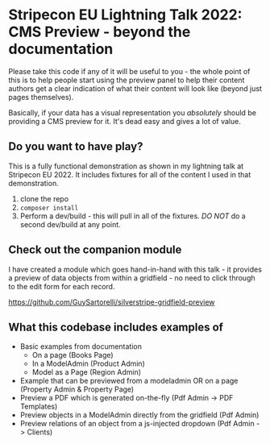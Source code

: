 # Stripecon EU Lightning Talk 2022: CMS Preview - beyond the documentation

Please take this code if any of it will be useful to you - the whole point of this is to help people start using the preview panel to help their content authors get a clear indication of what their content will look like (beyond just pages themselves).

Basically, if your data has a visual representation you _absolutely_ should be providing a CMS preview for it. It's dead easy and gives a lot of value.

## Do you want to have play?

This is a fully functional demonstration as shown in my lightning talk at Stripecon EU 2022.
It includes fixtures for all of the content I used in that demonstration.

1. clone the repo
1. `composer install`
1. Perform a dev/build - this will pull in all of the fixtures. _DO NOT_ do a second dev/build at any point.

## Check out the companion module
I have created a module which goes hand-in-hand with this talk - it provides a preview of data objects from within a gridfield - no need to click through to the edit form for each record.

https://github.com/GuySartorelli/silverstripe-gridfield-preview

## What this codebase includes examples of

- Basic examples from documentation
  - On a page (Books Page)
  - In a ModelAdmin (Product Admin)
  - Model as a Page (Region Admin)
- Example that can be previewed from a modeladmin OR on a page (Property Admin & Property Page)
- Preview a PDF which is generated on-the-fly (Pdf Admin -> PDF Templates)
- Preview objects in a ModelAdmin directly from the gridfield (Pdf Admin)
- Preview relations of an object from a js-injected dropdown (Pdf Admin -> Clients)
